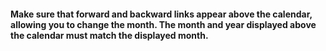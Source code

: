 #### Make sure that forward and backward links appear above the calendar, allowing you to change the month. The month and year displayed above the calendar must match the displayed month.